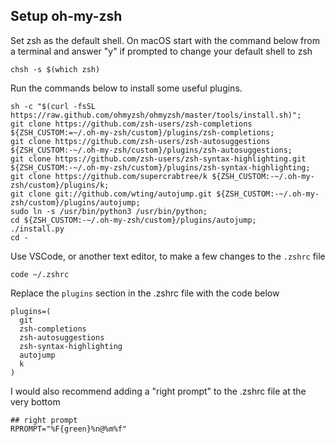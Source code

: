## Setup oh-my-zsh

Set zsh as the default shell. On macOS start with the command below from a terminal and answer "y" if prompted to change your default shell to zsh

`chsh -s $(which zsh)`

Run the commands below to install some useful plugins.

```
sh -c "$(curl -fsSL https://raw.github.com/ohmyzsh/ohmyzsh/master/tools/install.sh)";
git clone https://github.com/zsh-users/zsh-completions ${ZSH_CUSTOM:=~/.oh-my-zsh/custom}/plugins/zsh-completions;
git clone https://github.com/zsh-users/zsh-autosuggestions ${ZSH_CUSTOM:-~/.oh-my-zsh/custom}/plugins/zsh-autosuggestions;
git clone https://github.com/zsh-users/zsh-syntax-highlighting.git ${ZSH_CUSTOM:-~/.oh-my-zsh/custom}/plugins/zsh-syntax-highlighting;
git clone https://github.com/supercrabtree/k ${ZSH_CUSTOM:-~/.oh-my-zsh/custom}/plugins/k;
git clone git://github.com/wting/autojump.git ${ZSH_CUSTOM:-~/.oh-my-zsh/custom}/plugins/autojump;
sudo ln -s /usr/bin/python3 /usr/bin/python;
cd ${ZSH_CUSTOM:-~/.oh-my-zsh/custom}/plugins/autojump;
./install.py
cd -
```

Use VSCode, or another text editor, to make a few changes to the `.zshrc` file

```
code ~/.zshrc
```

Replace the `plugins` section in the .zshrc file with the code below

```
plugins=(
  git
  zsh-completions
  zsh-autosuggestions
  zsh-syntax-highlighting
  autojump
  k
)
```

I would also recommend adding a "right prompt" to the .zshrc file at the very bottom

```
## right prompt
RPROMPT="%F{green}%n@%m%f"
```